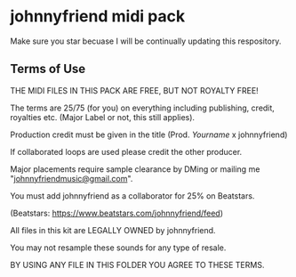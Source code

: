 # johnnyfriend midi pack
Make sure you star becuase I will be continually updating this respository.

## Terms of Use
THE MIDI FILES IN THIS PACK ARE FREE, BUT NOT ROYALTY FREE!



The terms are 25/75 (for you) on everything including publishing, credit, royalties etc. (Major Label or not, this still applies).


Production credit must be given in the title (Prod. *Yourname* x johnnyfriend)

If collaborated loops are used please credit the other producer.



Major placements require sample clearance by DMing or mailing me "johnnyfriendmusic@gmail.com".



You must add johnnyfriend as a collaborator for 25% on Beatstars.


(Beatstars: https://www.beatstars.com/johnnyfriend/feed)



All files in this kit are LEGALLY OWNED by johnnyfriend.

You may not resample these sounds for any type of resale.



BY USING ANY FILE IN THIS FOLDER YOU AGREE TO THESE TERMS.
